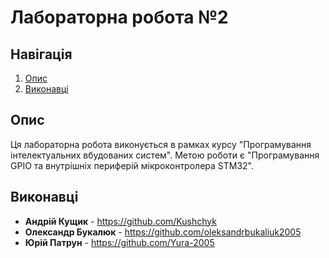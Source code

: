# Лабораторна робота №2

## Навігація
1. [Опис](#опис)
2. [Виконавці](#виконавці)

## Опис

Ця лабораторна робота виконується в рамках курсу "Програмування інтелектуальних вбудованих систем". Метою роботи є "Програмування GPIO та внутрішніх периферій мікроконтролера STM32".

## Виконавці

- **Андрій Кущик** - https://github.com/Kushchyk
- **Олександр Букалюк** - https://github.com/oleksandrbukaliuk2005
- **Юрій Патрун** - https://github.com/Yura-2005